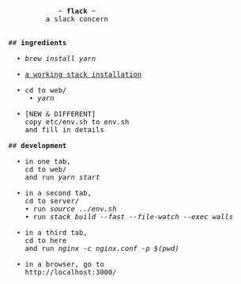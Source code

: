 <pre>


            ~ <b>flack</b> ~
         a slack concern


## <b>ingredients</b>

  • <i>brew install yarn</i>

  • <a href="https://github.com/commercialhaskell/stack/releases">a working stack installation</a>

  • cd to web/
     • <i>yarn</i>

  • [NEW & DIFFERENT]
    copy etc/env.sh to env.sh
    and fill in details

## <b>development</b>

  • in one tab,
    cd to web/
    and run <i>yarn start</i>

  • in a second tab,
    cd to server/
    • run <i>source ../env.sh</i>
    • run <i>stack build --fast --file-watch --exec walls</i>

  • in a third tab,
    cd to here
    and run <i>nginx -c nginx.conf -p $(pwd)</i>

  • in a browser, go to
    http://localhost:3000/


</pre>
